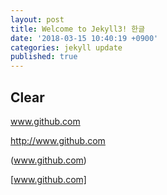 ```yaml
---
layout: post
title: Welcome to Jekyll3! 한글
date: '2018-03-15 10:40:19 +0900'
categories: jekyll update
published: true
---
```

## Clear

www.github.com

http://www.github.com

(www.github.com)

[www.github.com]

